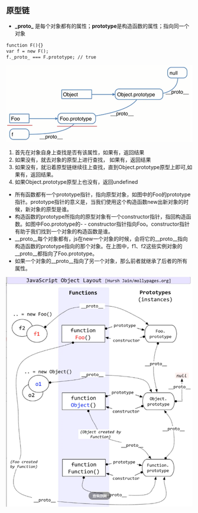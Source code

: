 ## 原型链
- **\_proto_** 是每个对象都有的属性；**prototype**是构造函数的属性；指向同一个对象
```
function F(){}
var f = new F();
f._proto_ === F.prototype; // true
```
![prototypeL](../../.vuepress/public/prototypeL.png)

1. 首先在对象自身上查找是否有该属性，如果有，返回结果
2. 如果没有，就去对象的原型上进行查找， 如果有，返回结果
3. 如果没有，就沿着原型链继续往上查找，直到Object.prototype原型上即可,如果有，返回结果。
4. 如果Object.prototype原型上也没有，返回undefined

>>
- 所有函数都有一个prototype指针，指向原型对象，如图中的Foo的prototype指针。prototype指针的意义是，当我们使用这个构造函数new出新对象的时候，新对象的原型是谁。
- 构造函数的prototype所指向的原型对象有一个constructor指针，指回构造函数。如图中Foo.prototype的- - constructor指针指向Foo。constructor指针有助于我们找到一个对象的构造函数是谁。
- __proto__每个对象都有，js在new一个对象的时候，会将它的__proto__指向构造函数的prototype指向的那个对象。在上图中，f1、f2这些实例对象的__proto__都指向了Foo.prototype。
- 如果一个对象的__proto__指向了另一个对象，那么前者就继承了后者的所有属性。

![protoL](../../.vuepress/public/protoL.png)

